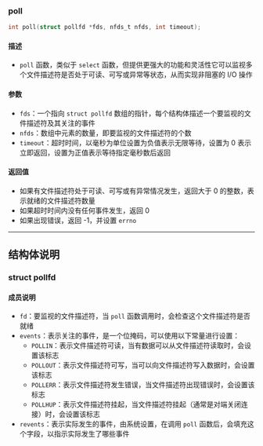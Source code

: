 ### poll

```c
int poll(struct pollfd *fds, nfds_t nfds, int timeout);
```

#### 描述

- `poll` 函数，类似于 `select` 函数，但提供更强大的功能和灵活性它可以监视多个文件描述符是否处于可读、可写或异常等状态，从而实现非阻塞的 I/O 操作

#### 参数

- `fds`：一个指向 `struct pollfd` 数组的指针，每个结构体描述一个要监视的文件描述符及其关注的事件
- `nfds`：数组中元素的数量，即要监视的文件描述符的个数
- `timeout`：超时时间，以毫秒为单位设置为负值表示无限等待，设置为 0 表示立即返回，设置为正值表示等待指定毫秒数后返回

#### 返回值

- 如果有文件描述符处于可读、可写或有异常情况发生，返回大于 0 的整数，表示就绪的文件描述符数量
- 如果超时时间内没有任何事件发生，返回 0
- 如果出现错误，返回 -1，并设置 `errno`

---

## 结构体说明

### struct pollfd

#### 成员说明

- `fd`：要监视的文件描述符，当 `poll` 函数调用时，会检查这个文件描述符是否就绪
- `events`：表示关注的事件，是一个位掩码，可以使用以下常量进行设置：
  - `POLLIN`：表示文件描述符可读，当有数据可以从文件描述符读取时，会设置该标志
  - `POLLOUT`：表示文件描述符可写，当可以向文件描述符写入数据时，会设置该标志
  - `POLLERR`：表示文件描述符发生错误，当文件描述符出现错误时，会设置该标志
  - `POLLHUP`：表示文件描述符挂起，当文件描述符挂起（通常是对端关闭连接）时，会设置该标志
- `revents`：表示实际发生的事件，由系统设置，在调用 `poll` 函数后，会填充这个字段，以指示实际发生了哪些事件